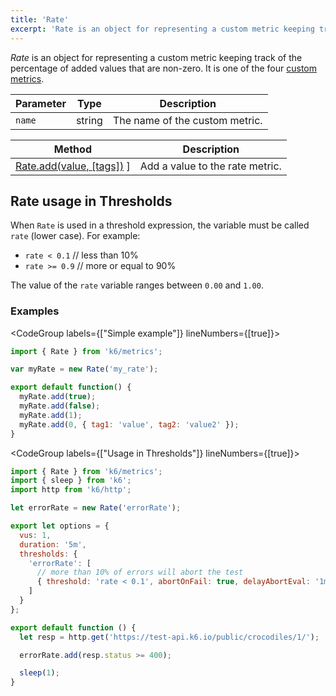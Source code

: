 ```yaml
---
title: 'Rate'
excerpt: 'Rate is an object for representing a custom metric keeping track of the percentage of added values that are non-zero.'
---
```


_Rate_ is an object for representing a custom metric keeping track of the percentage of added values that are non-zero. It is one of the four [custom metrics](/javascript-api/k6-metrics).

| Parameter | Type   | Description                    |
| --------- | ------ | ------------------------------ |
| `name`    | string | The name of the custom metric. |

| Method                                                                           | Description                     |
| -------------------------------------------------------------------------------- | ------------------------------- |
| [Rate.add(value, [tags])](/javascript-api/k6-metrics/rate/rate-add-value-tags) ] | Add a value to the rate metric. |

## Rate usage in Thresholds

When `Rate` is used in a threshold expression, the variable must be called `rate` (lower case).
For example:

- `rate < 0.1` // less than 10%
- `rate >= 0.9` // more or equal to 90%

The value of the `rate` variable ranges between `0.00` and `1.00`.

### Examples

<CodeGroup labels={["Simple example"]} lineNumbers={[true]}>

```javascript
import { Rate } from 'k6/metrics';

var myRate = new Rate('my_rate');

export default function() {
  myRate.add(true);
  myRate.add(false);
  myRate.add(1);
  myRate.add(0, { tag1: 'value', tag2: 'value2' });
}
```

</CodeGroup>

<CodeGroup labels={["Usage in Thresholds"]} lineNumbers={[true]}>

```javascript
import { Rate } from 'k6/metrics';
import { sleep } from 'k6';
import http from 'k6/http';

let errorRate = new Rate('errorRate');

export let options = {
  vus: 1,
  duration: '5m',
  thresholds: {
    'errorRate': [
      // more than 10% of errors will abort the test
      { threshold: 'rate < 0.1', abortOnFail: true, delayAbortEval: '1m' }
    ]
  }
};

export default function () {
  let resp = http.get('https://test-api.k6.io/public/crocodiles/1/');

  errorRate.add(resp.status >= 400);

  sleep(1);
}
```

</CodeGroup>
